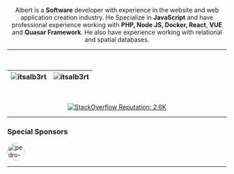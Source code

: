 <p align="center">
  Albert is a <b>Software</b> developer with experience in the website and web application creation industry. He Specialize in <b>JavaScript</b> and have professional experience working with <b>PHP, Node JS, Docker, React</b>, <b>VUE</b> and <b>Quasar Framework</b>. He also have experience working with relational and spatial databases. 
</p>
<hr>
</br>

| <img src="https://github-readme-stats.vercel.app/api?username=itsalb3rt&show_icons=true&theme=vue&include_all_commits=true&bg_color=DEG,0D1117,434343&text_color=fff" alt="itsalb3rt" />	| <img src="https://github-readme-stats.vercel.app/api/top-langs/?username=itsalb3rt&layout=compact&theme=vue&langs_count=10&hide=java,c%2b%2b,html,tsql,shell&bg_color=DEG,434343,0D1117&text_color=fff" alt="itsalb3rt" />	|
|---	                                                                                                                  |---	                                                   
<br/>
<div align="center">

[![StackOverflow Reputation: 2.6K](https://img.shields.io/badge/StackOverflow-2.7K-40A478?logo=stackoverflow)](https://es.stackoverflow.com/users/39181/albert-hidalgo?tab=profile)
</div>

---

<h3>Special Sponsors</h3>

<a href="https://github.com/psanders">
<img alt="pedro-sanders" src="https://avatars.githubusercontent.com/u/539774?v=4" style="border-radius: 50%; width: 40px" /></a>

---
